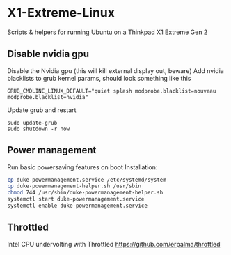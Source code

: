 # X1-Extreme-Linux
Scripts &amp; helpers for running Ubuntu on a Thinkpad X1 Extreme Gen 2

## Disable nvidia gpu
Disable the Nvidia gpu (this will kill external display out, beware)
Add nvidia blacklists to grub kernel params, should look something like this
```
GRUB_CMDLINE_LINUX_DEFAULT="quiet splash modprobe.blacklist=nouveau modprobe.blacklist=nvidia"
```
Update grub and restart
```
sudo update-grub
sudo shutdown -r now
```

## Power management
Run basic powersaving features on boot
Installation:
```bash
cp duke-powermanagement.service /etc/systemd/system
cp duke-powermanagement-helper.sh /usr/sbin
chmod 744 /usr/sbin/duke-powermanagement-helper.sh
systemctl start duke-powermanagement.service
systemctl enable duke-powermanagement.service
```

## Throttled
Intel CPU undervolting with Throttled
https://github.com/erpalma/throttled

